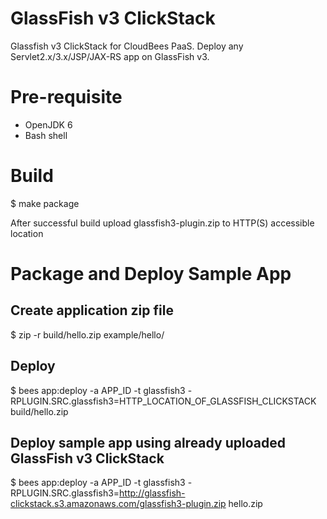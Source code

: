 # GlassFish v3 ClickStack

Glassfish v3 ClickStack for CloudBees PaaS. Deploy any Servlet2.x/3.x/JSP/JAX-RS app on GlassFish v3. 

# Pre-requisite

* OpenJDK 6
* Bash shell

# Build 

$ make package

After successful build upload glassfish3-plugin.zip to HTTP(S) accessible location


# Package and Deploy Sample App

## Create application zip file

$ zip -r build/hello.zip example/hello/ 

## Deploy 

$ bees app:deploy -a APP_ID -t glassfish3 -RPLUGIN.SRC.glassfish3=HTTP_LOCATION_OF_GLASSFISH_CLICKSTACK build/hello.zip


## Deploy sample app using already uploaded GlassFish v3 ClickStack

$ bees app:deploy -a APP_ID -t glassfish3 -RPLUGIN.SRC.glassfish3=http://glassfish-clickstack.s3.amazonaws.com/glassfish3-plugin.zip hello.zip



